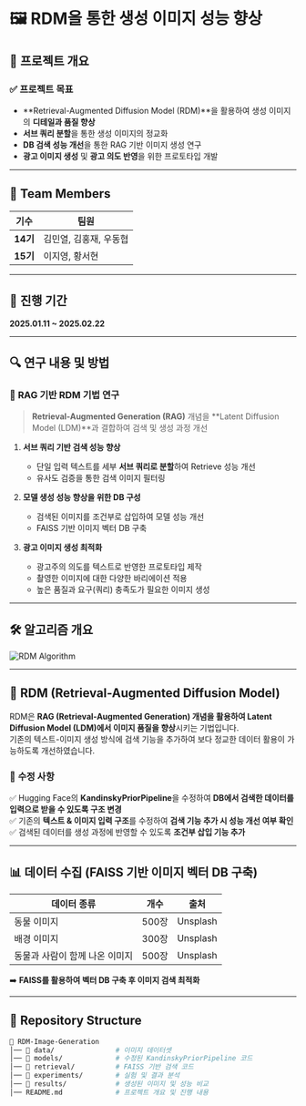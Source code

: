 # 🖼️ RDM을 통한 생성 이미지 성능 향상  

## **🌟 프로젝트 개요**  

### ✅ 프로젝트 목표  
- **Retrieval-Augmented Diffusion Model (RDM)**을 활용하여 생성 이미지의 **디테일과 품질 향상**  
- **서브 쿼리 분할**을 통한 생성 이미지의 정교화  
- **DB 검색 성능 개선**을 통한 RAG 기반 이미지 생성 연구  
- **광고 이미지 생성** 및 **광고 의도 반영**을 위한 프로토타입 개발  

---

## **👥 Team Members**  

| 기수  | 팀원 |
|------|------|
| **14기** | 김민열, 김홍재, 우동협 |
| **15기** | 이지영, 황서현 |

---

## **📅 진행 기간**  
**2025.01.11 ~ 2025.02.22**  

---

## **🔍 연구 내용 및 방법**  

### 🚀 **RAG 기반 RDM 기법 연구**  
> **Retrieval-Augmented Generation (RAG)** 개념을 **Latent Diffusion Model (LDM)**과 결합하여 검색 및 생성 과정 개선  

1. **서브 쿼리 기반 검색 성능 향상**  
   - 단일 입력 텍스트를 세부 **서브 쿼리로 분할**하여 Retrieve 성능 개선  
   - 유사도 검증을 통한 검색 이미지 필터링  

2. **모델 생성 성능 향상을 위한 DB 구성**  
   - 검색된 이미지를 조건부로 삽입하여 모델 성능 개선  
   - FAISS 기반 이미지 벡터 DB 구축  

3. **광고 이미지 생성 최적화**  
   - 광고주의 의도를 텍스트로 반영한 프로토타입 제작  
   - 촬영한 이미지에 대한 다양한 바리에이션 적용  
   - 높은 품질과 요구(쿼리) 충족도가 필요한 이미지 생성  

---

## **🛠️ 알고리즘 개요**  

![RDM Algorithm](https://user-images.githubusercontent.com/your-image-link.png)  

---

## **🤖 RDM (Retrieval-Augmented Diffusion Model)**  

RDM은 **RAG (Retrieval-Augmented Generation) 개념을 활용하여 Latent Diffusion Model (LDM)에서 이미지 품질을 향상**시키는 기법입니다.  
기존의 텍스트-이미지 생성 방식에 검색 기능을 추가하여 보다 정교한 데이터 활용이 가능하도록 개선하였습니다.  

### 🔨 **수정 사항**  
✅ Hugging Face의 **KandinskyPriorPipeline**을 수정하여 **DB에서 검색한 데이터를 입력으로 받을 수 있도록 구조 변경**  
✅ 기존의 **텍스트 & 이미지 입력 구조**를 수정하여 **검색 기능 추가 시 성능 개선 여부 확인**  
✅ 검색된 데이터를 생성 과정에 반영할 수 있도록 **조건부 삽입 기능 추가**  

---

## **📊 데이터 수집 (FAISS 기반 이미지 벡터 DB 구축)**  

| 데이터 종류 | 개수 | 출처 |
|-----------|----|----|
| 동물 이미지 | 500장 | Unsplash |
| 배경 이미지 | 300장 | Unsplash |
| 동물과 사람이 함께 나온 이미지 | 500장 | Unsplash |

➡️ **FAISS를 활용하여 벡터 DB 구축 후 이미지 검색 최적화**  

---

## **📌 Repository Structure**  
```bash
📂 RDM-Image-Generation
│── 📂 data/               # 이미지 데이터셋
│── 📂 models/             # 수정된 KandinskyPriorPipeline 코드
│── 📂 retrieval/          # FAISS 기반 검색 코드
│── 📂 experiments/        # 실험 및 결과 분석
│── 📂 results/            # 생성된 이미지 및 성능 비교
│── README.md             # 프로젝트 개요 및 진행 내용
